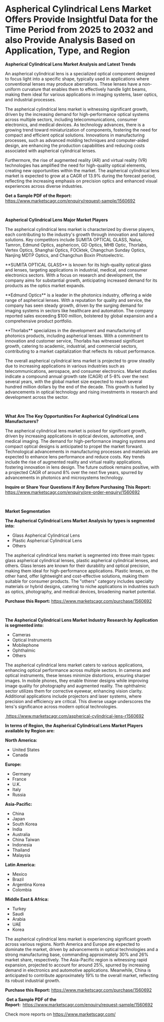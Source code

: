 <p><h1>Aspherical Cylindrical Lens Market Offers Provide Insightful Data for the Time Period from 2025 to 2032 and also Provide Analysis Based on Application, Type, and Region</h1></p><p><strong>Aspherical Cylindrical Lens Market Analysis and Latest Trends</strong></p>
<p><p>An aspherical cylindrical lens is a specialized optical component designed to focus light into a specific shape, typically used in applications where conventional lenses may produce aberrations. These lenses have a non-uniform curvature that enables them to effectively handle light beams, making them ideal for various applications in imaging systems, laser optics, and industrial processes.</p><p>The aspherical cylindrical lens market is witnessing significant growth, driven by the increasing demand for high-performance optical systems across multiple sectors, including telecommunications, consumer electronics, and medical devices. As technology advances, there is a growing trend toward miniaturization of components, fostering the need for compact and efficient optical solutions. Innovations in manufacturing processes, such as advanced molding techniques and computer-aided design, are enhancing the production capabilities and reducing costs associated with aspherical cylindrical lenses.</p><p>Furthermore, the rise of augmented reality (AR) and virtual reality (VR) technologies has amplified the need for high-quality optical elements, creating new opportunities within the market. The aspherical cylindrical lens market is expected to grow at a CAGR of 13.9% during the forecast period, reflecting the increasing emphasis on precision optics and enhanced visual experiences across diverse industries.</p></p>
<p><strong>Get a Sample PDF of the Report:&nbsp;</strong> <a href="https://www.marketscagr.com/enquiry/request-sample/1560692?utm_campaign=3529&utm_medium=2&utm_source=Github&utm_content=ia&utm_term=02042025&utm_id=aspherical-cylindrical-lens">https://www.marketscagr.com/enquiry/request-sample/1560692</a></p>
<p>&nbsp;</p>
<p><strong>Aspherical Cylindrical Lens Major Market Players</strong></p>
<p><p>The aspherical cylindrical lens market is characterized by diverse players, each contributing to the industry's growth through innovation and tailored solutions. Key competitors include SUMITA OPTICAL GLASS, Nalux, Tamron, Edmund Optics, asphericon, GD Optics, MHB Optic, Thorlabs, Vertex Optics, Shanghai Optics, FOCktek, Changchun Sunday Optics, Nanjing MDTP Optics, and Changchun Boxin Photoelectric.</p><p>**SUMITA OPTICAL GLASS** is known for its high-quality optical glass and lenses, targeting applications in industrial, medical, and consumer electronics sectors. With a focus on research and development, the company aims for substantial growth, anticipating increased demand for its products as the optics market expands.</p><p>**Edmund Optics** is a leader in the photonics industry, offering a wide range of aspherical lenses. With a reputation for quality and service, the company has seen steady growth, driven by the surging demand for imaging systems in sectors like healthcare and automation. The company reported sales exceeding $100 million, bolstered by global expansion and a comprehensive product portfolio.</p><p>**Thorlabs** specializes in the development and manufacturing of photonics products, including aspherical lenses. With a commitment to innovation and customer service, Thorlabs has witnessed significant growth, catering to academic, industrial, and commercial sectors, contributing to a market capitalization that reflects its robust performance.</p><p>The overall aspherical cylindrical lens market is projected to grow steadily due to increasing applications in various industries such as telecommunications, aerospace, and consumer electronics. Market studies indicate a compound annual growth rate (CAGR) of 5-8% over the next several years, with the global market size expected to reach several hundred million dollars by the end of the decade. This growth is fueled by advancements in optical technology and rising investments in research and development across the sector.</p></p>
<p>&nbsp;</p>
<p><strong>What Are The Key Opportunities For Aspherical Cylindrical Lens Manufacturers?</strong></p>
<p><p>The aspherical cylindrical lens market is poised for significant growth, driven by increasing applications in optical devices, automotive, and medical imaging. The demand for high-performance imaging systems and compact optical designs is anticipated to propel the market forward. Technological advancements in manufacturing processes and materials are expected to enhance lens performance and reduce costs. Key trends include the rise of augmented reality and virtual reality applications, fostering innovation in lens design. The future outlook remains positive, with a projected CAGR of around 8% over the next five years, spurred by advancements in photonics and microsystems technology.</p></p>
<p><strong>Inquire or Share Your Questions If Any Before Purchasing This Report:</strong> <a href="https://www.marketscagr.com/enquiry/pre-order-enquiry/1560692?utm_campaign=3529&utm_medium=2&utm_source=Github&utm_content=ia&utm_term=02042025&utm_id=aspherical-cylindrical-lens">https://www.marketscagr.com/enquiry/pre-order-enquiry/1560692</a></p>
<p>&nbsp;</p>
<p><strong>Market Segmentation</strong></p>
<p><strong>The Aspherical Cylindrical Lens Market Analysis by types is segmented into:</strong></p>
<p><ul><li>Glass Aspherical Cylindrical Lens</li><li>Plastic Aspherical Cylindrical Lens</li><li>Others</li></ul></p>
<p><p>The aspherical cylindrical lens market is segmented into three main types: glass aspherical cylindrical lenses, plastic aspherical cylindrical lenses, and others. Glass lenses are known for their durability and optical precision, making them ideal for high-performance applications. Plastic lenses, on the other hand, offer lightweight and cost-effective solutions, making them suitable for consumer products. The "others" category includes specialty materials or hybrid designs, catering to niche applications in industries such as optics, photography, and medical devices, broadening market potential.</p></p>
<p><strong>Purchase this Report:&nbsp;</strong><a href="https://www.marketscagr.com/purchase/1560692?utm_campaign=3529&utm_medium=2&utm_source=Github&utm_content=ia&utm_term=02042025&utm_id=aspherical-cylindrical-lens">https://www.marketscagr.com/purchase/1560692</a></p>
<p>&nbsp;</p>
<p><strong>The Aspherical Cylindrical Lens Market Industry Research by Application is segmented into:</strong></p>
<p><ul><li>Cameras</li><li>Optical Instruments</li><li>Mobilephone</li><li>Ophthalmic</li><li>Others</li></ul></p>
<p><p>The aspherical cylindrical lens market caters to various applications, enhancing optical performance across multiple sectors. In cameras and optical instruments, these lenses minimize distortions, ensuring sharper images. In mobile phones, they enable thinner designs while improving image quality for photography and augmented reality. The ophthalmic sector utilizes them for corrective eyewear, enhancing vision clarity. Additional applications include projectors and laser systems, where precision and efficiency are critical. This diverse usage underscores the lens's significance across modern optical technologies.</p></p>
<p><a href="https://www.marketscagr.com/aspherical-cylindrical-lens-r1560692?utm_campaign=3529&utm_medium=2&utm_source=Github&utm_content=ia&utm_term=02042025&utm_id=aspherical-cylindrical-lens">&nbsp;https://www.marketscagr.com/aspherical-cylindrical-lens-r1560692</a></p>
<p><strong>In terms of Region, the Aspherical Cylindrical Lens Market Players available by Region are:</strong></p>
<p>
    <p> <strong> North America: </strong>
        <ul>
            <li>United States</li>
            <li>Canada</li>
        </ul>
        </p> 
    <p> <strong> Europe: </strong>
        <ul>
            <li>Germany</li>
            <li>France</li>
            <li>U.K.</li>
            <li>Italy</li>
            <li>Russia</li>
        </ul>
        </p> 
    <p> <strong> Asia-Pacific: </strong>
        <ul>
            <li>China</li>
            <li>Japan</li>
            <li>South Korea</li>
            <li>India</li>
            <li>Australia</li>
            <li>China Taiwan</li>
            <li>Indonesia</li>
            <li>Thailand</li>
            <li>Malaysia</li>
        </ul>
        </p> 
    <p> <strong> Latin America: </strong>
        <ul>
            <li>Mexico</li>
            <li>Brazil</li>
            <li>Argentina Korea</li>
            <li>Colombia</li>
        </ul>
        </p> 
    <p> <strong> Middle East & Africa: </strong>
        <ul>
            <li>Turkey</li>
            <li>Saudi</li>
            <li>Arabia</li>
            <li>UAE</li>
            <li>Korea</li>
        </ul>
    </p>
    </p>
<p><p>The aspherical cylindrical lens market is experiencing significant growth across various regions. North America and Europe are expected to dominate the market, driven by advancements in optical technologies and a strong manufacturing base, commanding approximately 30% and 26% market share, respectively. The Asia-Pacific region is witnessing rapid expansion, projected to account for around 25%, spurred by increasing demand in electronics and automotive applications. Meanwhile, China is anticipated to contribute approximately 19% to the overall market, reflecting its robust industrial growth.</p></p>
<p><strong>Purchase this Report: </strong><a href="https://www.marketscagr.com/purchase/1560692?utm_campaign=3529&utm_medium=2&utm_source=Github&utm_content=ia&utm_term=02042025&utm_id=aspherical-cylindrical-lens">https://www.marketscagr.com/purchase/1560692</a></p>
<p>&nbsp;<strong>Get a Sample PDF of the Report:&nbsp;&nbsp;</strong><a href="https://www.marketscagr.com/enquiry/request-sample/1560692?utm_campaign=3529&utm_medium=2&utm_source=Github&utm_content=ia&utm_term=02042025&utm_id=aspherical-cylindrical-lens">https://www.marketscagr.com/enquiry/request-sample/1560692</a></p>
<p><strong></strong></p>
<p>Check more reports on <a href="https://www.marketscagr.com/?utm_campaign=3529&utm_medium=2&utm_source=Github&utm_content=ia&utm_term=02042025&utm_id=aspherical-cylindrical-lens">https://www.marketscagr.com/</a></p>